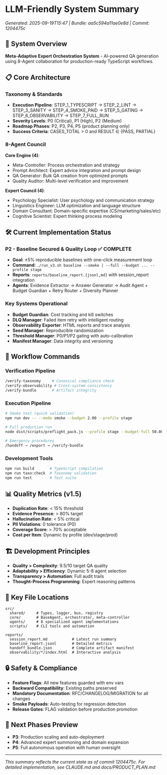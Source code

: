 # LLM-Friendly System Summary
*Generated: 2025-09-19T15:47 | Bundle: aa5c594a11ae0e8d | Commit: 1204475c*

## 🎯 System Overview
**Meta-Adaptive Expert Orchestration System** - AI-powered QA generation using 8-Agent collaboration for production-ready TypeScript workflows.

## 📋 Core Architecture

### Taxonomy & Standards
- **Execution Pipeline**: STEP_1_TYPESCRIPT → STEP_2_LINT → STEP_3_SANITY → STEP_4_SMOKE_PAID → STEP_5_GATING → STEP_6_OBSERVABILITY → STEP_7_FULL_RUN
- **Severity Levels**: P0 (Critical), P1 (High), P2 (Medium)
- **Roadmap Phases**: P2, P3, P4, P5 (product planning only)
- **Success Criteria**: CASES_TOTAL > 0 and RESULT ∈ {PASS, PARTIAL}

### 8-Agent Council
**Core Engine (4)**:
- Meta-Controller: Process orchestration and strategy
- Prompt Architect: Expert advice integration and prompt design
- QA Generator: Bulk QA creation from optimized prompts
- Quality Auditor: Multi-level verification and improvement

**Expert Council (4)**:
- Psychology Specialist: User psychology and communication strategy
- Linguistics Engineer: LLM optimization and language structure
- Domain Consultant: Domain-specific expertise (CS/marketing/sales/etc)
- Cognitive Scientist: Expert thinking process modeling

## 🛠️ Current Implementation Status

### P2 - Baseline Secured & Quality Loop ✅ COMPLETE
- **Goal**: ±5% reproducible baselines with one-click measurement loop
- **Command**: `./run_v3.sh baseline --smoke | --full --budget ... --profile stage`
- **Reports**: `reports/baseline_report.{jsonl,md}` with session_report integration
- **Agents**: Evidence Extractor → Answer Generator → Audit Agent + Budget Guardian + Retry Router + Diversity Planner

### Key Systems Operational
- **Budget Guardian**: Cost tracking and kill switches
- **DLQ Manager**: Failed item retry with intelligent routing
- **Observability Exporter**: HTML reports and trace analysis
- **Seed Manager**: Reproducible randomization
- **Threshold Manager**: P0/P1/P2 gating with auto-calibration
- **Manifest Manager**: Data integrity and versioning

## 🔄 Workflow Commands

### Verification Pipeline
```bash
/verify-taxonomy     # Canonical compliance check
/verify-observability # Cross-system consistency
/verify-bundle       # Artifact integrity
```

### Execution Pipeline
```bash
# Smoke test (quick validation)
npm run dev -- --mode smoke --budget 2.00 --profile stage

# Full production run
node dist/scripts/preflight_pack.js --profile stage --budget-full 50.00

# Emergency procedures
/handoff → /export → /verify-bundle
```

### Development Tools
```bash
npm run build       # TypeScript compilation
npm run taxo:check  # Taxonomy validation
npm run test        # Test suite
```

## 📊 Quality Metrics (v1.5)
- **Duplication Rate**: < 15% threshold
- **Evidence Presence**: > 80% target
- **Hallucination Rate**: < 5% critical
- **PII Violations**: 0 tolerance (P0)
- **Coverage Score**: > 70% acceptable
- **Cost per Item**: Dynamic by profile (dev/stage/prod)

## 🏗️ Development Principles
- **Quality > Complexity**: 9.5/10 target QA quality
- **Adaptability > Efficiency**: Dynamic 5-8 agent selection
- **Transparency > Automation**: Full audit trails
- **Thought-Process Programming**: Expert reasoning patterns

## 📁 Key File Locations
```
src/
  shared/     # Types, logger, bus, registry
  core/       # BaseAgent, orchestrator, meta-controller
  agents/     # 8 specialized agent implementations
  scripts/    # CLI tools and automation

reports/
  session_report.md           # Latest run summary
  baseline_report.jsonl       # Detailed metrics
  handoff_bundle.json         # Complete artifact manifest
  observability/*/index.html  # Interactive analysis
```

## 🔒 Safety & Compliance
- **Feature Flags**: All new features guarded with env vars
- **Backward Compatibility**: Existing paths preserved
- **Mandatory Documentation**: RFC/CHANGELOG/MIGRATION for all changes
- **Smoke Payloads**: Auto-testing for regression detection
- **Release Gates**: FLAG validation before production promotion

## 🎯 Next Phases Preview
- **P3**: Production scaling and auto-deployment
- **P4**: Advanced expert summoning and domain expansion
- **P5**: Full autonomous operation with human oversight

---
*This summary reflects the current state as of commit 1204475c. For detailed implementation, see CLAUDE.md and docs/PRODUCT_PLAN.md*